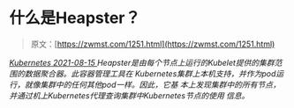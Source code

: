 <!--yml
category: 未分类
date: 0001-01-01 00:00:00
-->

# 什么是Heapster？

> 原文：[https://zwmst.com/1251.html](https://zwmst.com/1251.html)

   [ *Kubernetes* ](https://zwmst.com/kubernetes)*[ <time datetime="2021-08-15T10:52:21+08:00"> 2021-08-15 </time> ](https://zwmst.com/1251.html)  Heapster是由每个节点上运行的Kubelet提供的集群范围的数据聚合器。此容器管理工具在 Kubernetes集群上本机支持，并作为pod运行，就像集群中的任何其他pod一样。因此，它基 本上发现集群中的所有节点，并通过机上Kubernetes代理查询集群中Kubernetes节点的使用 信息。*